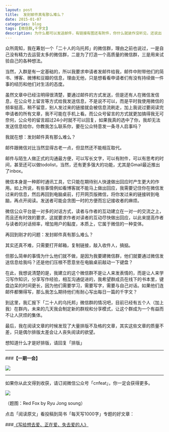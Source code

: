 ```yaml
---
layout: post
title:  发封邮件真有那么难么？
date: 2015-01-07
categories: blog
tags: [微信群,千字文]
description: 为什么都可以发送邮件，有链接有图还有附件，你什么就装作没听见，还说出「都一样的嘛」这样的话，可在我眼中，懒就是懒，这是个无法掩饰的事实。
---
```


众所周知，我在筹划一个「二十人的乌托邦」的微信群，理由之前也说过，一是自己没有精力去运营太多的微信群，二是为了打造一个高质量的微信群，三是用来试验自己的各种想法。

当然，入群是有一定基础的，所以我要求申请者发邮件给我，邮件中附带他们的简书、博客、微博和豆瓣的信息，理由无他，只是想看看申请者们有没有持续做一件事的经历和他们对生活的态度。

虽然文章中已经注明得很清楚，要通过邮件的方式发送，但是还有人在微信发信息，在公众号上留言等方式给我发送信息，不是说不可以，而是平时我使用微信的频率挺高，稍不留意，别人发过来的链接就会被信息流刷走，加上我说过要阅读完申请者的所有文章，我不可能在手机上看。而公众号留言的方式就更加搞得我无可奈何，公众号的留言超过24小时就不可以回复，如果我真的选中了你，我却无法发送信息给你，你教我怎么联系你，要在公众特意发一条寻人启事吗？

我就在想：发封邮件真有那么难么？

邮件跟微信对比当然显得古老一点，但显然还不能相互取代。

邮件与陌生人做正式的沟通最方便，可以写长文字，可以有附件，可以有思考的时间，甚至还可以做todolist，当然，还有更多强大的功能，尤其是Gmail最近推出了inbox。

微信本身是一种即时通讯工具，它只能在期待别人快速做出回应时产生更大的作用。如上所说，有些事情例如看博客就不能马上做出回应，我需要记住你在微信发过来的信息，然后再回到电脑桌前，打开网页版微信，将你发过来的链接转到电脑，再点开阅读。发送者可能会贪图一时的方便而忘记接收者的麻烦。

微信公众平台是一对多的对话方式，读者与作者的互动建立在一对一的交流之上，而且还有时效的要求，这就要求作者对读者的互动尽快做出回应，以此来提高作者与读者的对话频率，增加用户的黏度，本质上，它属于微信的一种变体。

再回到刚才的问题：发封邮件真有那么难么？

其实还真不难，只需要打开邮箱，复制链接，敲入收件人，搞掂。

但那么简单的事情为什么他们就不做，是因为我要建微信群，他们就要通过微信发送信息给我吗？还是他们压根不愿意坐在电脑桌前敲动一下键盘？

在此，我想说清楚的是，我建立的这个微信群不是让人来发表情的，而是让人来学习写作知识，分享写作经验，相互沟通促进的，我希望群成员在线下的书本里，键盘边呆的时间更长，因为他们需要学习，需要写字，需要与自己对话。如果他们连邮件都懒得写，那么我怎么期待他们有耐心写出每日一篇的千字文？

到这里，我汇报下「二十人的乌托邦」微信群的情况吧，目前已经有五个人（加上我）在群内，未来的几天我会制定新的群规和分享模式，让这个群成为一个有益而不让人厌烦的集体。

最后，我在阅读文章的时候发现了大量排版不及格的文章，其实这些文章的质量不差，只是偶尔排版太差会让人丧失阅读的欲望。

想知道什么才是好排版，请回复「排版」

---

###**【一期一会】**

![](http://cnfeat.qiniudn.com/p2220848694.jpg)

----

如果你从此文得到收获，请订阅微信公众号「cnfeat」，你一定会获得更多。

![](http://7d9mjz.com1.z0.glb.clouddn.com/2014-12-15.jpg)

（题图：Red Fox by Ryu Jong soung）

点击「阅读原文」看投稿到简书「每天写1000字」专题的好文章：

###[《写给想去爱、正在爱、失去爱的人》](http://www.douban.com/note/476847941/)
